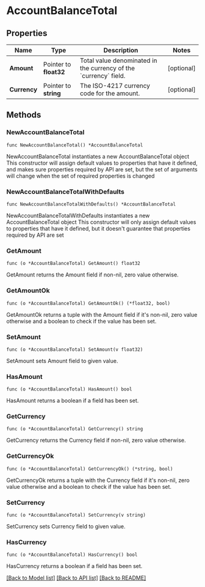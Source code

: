 # AccountBalanceTotal

## Properties

Name | Type | Description | Notes
------------ | ------------- | ------------- | -------------
**Amount** | Pointer to **float32** | Total value denominated in the currency of the &#x60;currency&#x60; field. | [optional] 
**Currency** | Pointer to **string** | The ISO-4217 currency code for the amount. | [optional] 

## Methods

### NewAccountBalanceTotal

`func NewAccountBalanceTotal() *AccountBalanceTotal`

NewAccountBalanceTotal instantiates a new AccountBalanceTotal object
This constructor will assign default values to properties that have it defined,
and makes sure properties required by API are set, but the set of arguments
will change when the set of required properties is changed

### NewAccountBalanceTotalWithDefaults

`func NewAccountBalanceTotalWithDefaults() *AccountBalanceTotal`

NewAccountBalanceTotalWithDefaults instantiates a new AccountBalanceTotal object
This constructor will only assign default values to properties that have it defined,
but it doesn't guarantee that properties required by API are set

### GetAmount

`func (o *AccountBalanceTotal) GetAmount() float32`

GetAmount returns the Amount field if non-nil, zero value otherwise.

### GetAmountOk

`func (o *AccountBalanceTotal) GetAmountOk() (*float32, bool)`

GetAmountOk returns a tuple with the Amount field if it's non-nil, zero value otherwise
and a boolean to check if the value has been set.

### SetAmount

`func (o *AccountBalanceTotal) SetAmount(v float32)`

SetAmount sets Amount field to given value.

### HasAmount

`func (o *AccountBalanceTotal) HasAmount() bool`

HasAmount returns a boolean if a field has been set.

### GetCurrency

`func (o *AccountBalanceTotal) GetCurrency() string`

GetCurrency returns the Currency field if non-nil, zero value otherwise.

### GetCurrencyOk

`func (o *AccountBalanceTotal) GetCurrencyOk() (*string, bool)`

GetCurrencyOk returns a tuple with the Currency field if it's non-nil, zero value otherwise
and a boolean to check if the value has been set.

### SetCurrency

`func (o *AccountBalanceTotal) SetCurrency(v string)`

SetCurrency sets Currency field to given value.

### HasCurrency

`func (o *AccountBalanceTotal) HasCurrency() bool`

HasCurrency returns a boolean if a field has been set.


[[Back to Model list]](../README.md#documentation-for-models) [[Back to API list]](../README.md#documentation-for-api-endpoints) [[Back to README]](../README.md)


